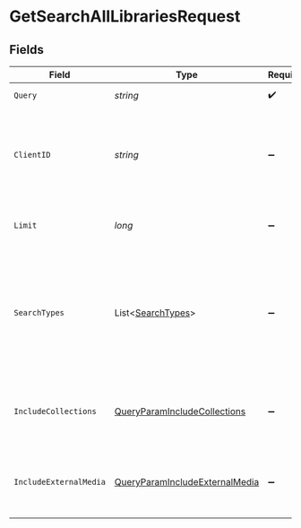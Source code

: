 # GetSearchAllLibrariesRequest


## Fields

| Field                                                                                                         | Type                                                                                                          | Required                                                                                                      | Description                                                                                                   | Example                                                                                                       |
| ------------------------------------------------------------------------------------------------------------- | ------------------------------------------------------------------------------------------------------------- | ------------------------------------------------------------------------------------------------------------- | ------------------------------------------------------------------------------------------------------------- | ------------------------------------------------------------------------------------------------------------- |
| `Query`                                                                                                       | *string*                                                                                                      | :heavy_check_mark:                                                                                            | The search query term.                                                                                        |                                                                                                               |
| `ClientID`                                                                                                    | *string*                                                                                                      | :heavy_minus_sign:                                                                                            | An opaque identifier unique to the client (UUID, serial number, or other unique device ID)                    | 3381b62b-9ab7-4e37-827b-203e9809eb58                                                                          |
| `Limit`                                                                                                       | *long*                                                                                                        | :heavy_minus_sign:                                                                                            | Limit the number of results returned.                                                                         |                                                                                                               |
| `SearchTypes`                                                                                                 | List<[SearchTypes](../../Models/Requests/SearchTypes.md)>                                                     | :heavy_minus_sign:                                                                                            | A comma-separated list of search types to include. Valid values are: movies, music, otherVideos, people, tv.<br/> | movies,music,otherVideos,people,tv                                                                            |
| `IncludeCollections`                                                                                          | [QueryParamIncludeCollections](../../Models/Requests/QueryParamIncludeCollections.md)                         | :heavy_minus_sign:                                                                                            | Whether to include collections in the search results.                                                         | 1                                                                                                             |
| `IncludeExternalMedia`                                                                                        | [QueryParamIncludeExternalMedia](../../Models/Requests/QueryParamIncludeExternalMedia.md)                     | :heavy_minus_sign:                                                                                            | Whether to include external media in the search results.                                                      | 1                                                                                                             |